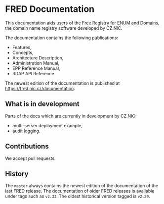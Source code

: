 
# FRED Documentation

This documentation aids users of the [Free Registry for ENUM and
Domains](https://fred.nic.cz), the domain name registry software
developed by CZ.NIC.

The documentation contains the following publications:

* Features,
* Concepts,
* Architecture Description,
* Administration Manual,
* EPP Reference Manual,
* RDAP API Reference.

The newest edition of the documentation is published at https://fred.nic.cz/documentation.

## What is in development

Parts of the docs which are currently in development by CZ.NIC:

* multi-server deployment example,
* audit logging.


## Contributions

We accept pull requests.


## History

The `master` always contains the newest edition of the documentation of the
last FRED release.
The documentation of older FRED releases is available under tags such as `v2.33`.
The oldest historical version tagged is `v2.29`.
